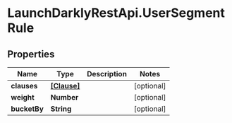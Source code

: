 # LaunchDarklyRestApi.UserSegmentRule

## Properties
Name | Type | Description | Notes
------------ | ------------- | ------------- | -------------
**clauses** | [**[Clause]**](Clause.md) |  | [optional] 
**weight** | **Number** |  | [optional] 
**bucketBy** | **String** |  | [optional] 


